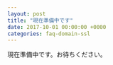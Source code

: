 ```yaml
---
layout: post
title: "現在準備中です"
date: 2017-10-01 00:00:00 +0000
categories: faq-domain-ssl
---
```

現在準備中です。お待ちください。
